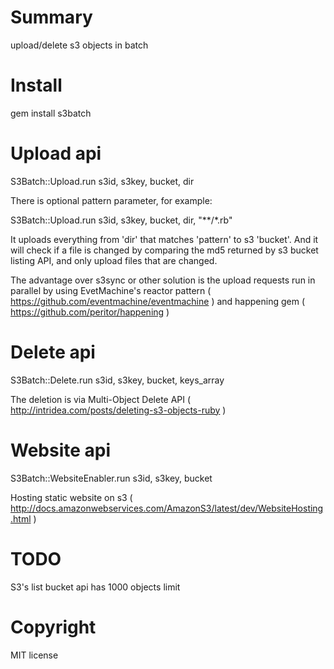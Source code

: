 Summary
=======
upload/delete s3 objects in batch

Install
=======
gem install s3batch

Upload api
=======
S3Batch::Upload.run s3id, s3key, bucket, dir

There is optional pattern parameter, for example:

S3Batch::Upload.run s3id, s3key, bucket, dir, "**/*.rb"

It uploads everything from 'dir' that matches 'pattern' to s3 'bucket'. And it will check if a file is changed by comparing the md5 returned by s3 bucket listing API, and only upload files that are changed.

The advantage over s3sync or other solution is the upload requests run in parallel by using EvetMachine's reactor pattern ( https://github.com/eventmachine/eventmachine ) and happening gem ( https://github.com/peritor/happening )

Delete api
=======
S3Batch::Delete.run s3id, s3key, bucket, keys_array

The deletion is via Multi-Object Delete API ( http://intridea.com/posts/deleting-s3-objects-ruby )

Website api
=======
S3Batch::WebsiteEnabler.run s3id, s3key, bucket

Hosting static website on s3 ( http://docs.amazonwebservices.com/AmazonS3/latest/dev/WebsiteHosting.html )

TODO
=======
S3's list bucket api has 1000 objects limit

Copyright
=======
MIT license
